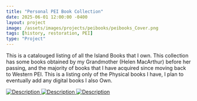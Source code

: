 ```yaml
---
title: "Personal PEI Book Collection"
date: 2025-06-01 12:00:00 -0400
layout: project
image: /assets/images/projects/peibooks/peibooks_Cover.png
tags: [history, restoration, PEI]
type: "Project"
---
```


This is a catalouged listing of all the Island Books that I own.
This collection has some books obtained by my Grandmother (Helen MacArthur) before her passing, and the majority of books that I have acquired since moving back to Western PEI.
This is a listing only of the Physical books I have, I plan to eventually add any digital books I also Own.


<div class="gallery">
  <a href="{{ '/assets/images/projects/ledger/.jpg' | relative_url }}" target="_blank">
    <img src="{{ '/assets/images/projects/ledger/.jpg' | relative_url }}" alt="Description">
  </a>
  <a href="{{ '/assets/images/projects/ledger/.jpg' | relative_url }}" target="_blank">
    <img src="{{ '/assets/images/projects/ledger/.jpg' | relative_url }}" alt="Description">
  </a>
  <a href="{{ '/assets/images/projects/ledger/.jpg' | relative_url }}" target="_blank">
    <img src="{{ '/assets/images/projects/ledger/.jpg' | relative_url }}" alt="Description">
  </a>
</div>
